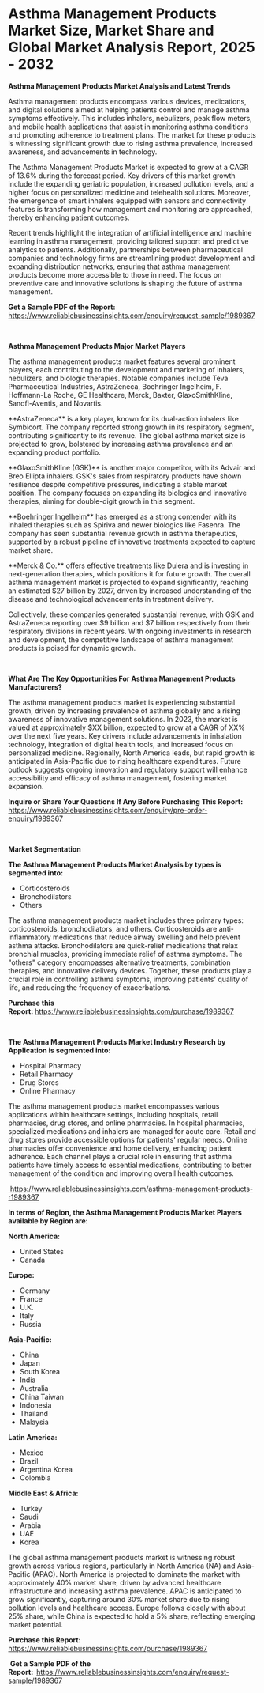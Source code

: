 <p><h1>Asthma Management Products Market Size, Market Share and Global Market Analysis Report, 2025 - 2032</h1></p><p><strong>Asthma Management Products Market Analysis and Latest Trends</strong></p>
<p><p>Asthma management products encompass various devices, medications, and digital solutions aimed at helping patients control and manage asthma symptoms effectively. This includes inhalers, nebulizers, peak flow meters, and mobile health applications that assist in monitoring asthma conditions and promoting adherence to treatment plans. The market for these products is witnessing significant growth due to rising asthma prevalence, increased awareness, and advancements in technology.</p><p>The Asthma Management Products Market is expected to grow at a CAGR of 13.6% during the forecast period. Key drivers of this market growth include the expanding geriatric population, increased pollution levels, and a higher focus on personalized medicine and telehealth solutions. Moreover, the emergence of smart inhalers equipped with sensors and connectivity features is transforming how management and monitoring are approached, thereby enhancing patient outcomes.</p><p>Recent trends highlight the integration of artificial intelligence and machine learning in asthma management, providing tailored support and predictive analytics to patients. Additionally, partnerships between pharmaceutical companies and technology firms are streamlining product development and expanding distribution networks, ensuring that asthma management products become more accessible to those in need. The focus on preventive care and innovative solutions is shaping the future of asthma management.</p></p>
<p><strong>Get a Sample PDF of the Report:&nbsp;</strong> <a href="https://www.reliablebusinessinsights.com/enquiry/request-sample/1989367?utm_campaign=1121&utm_medium=2&utm_source=Github&utm_content=ia&utm_term=19042025&utm_id=asthma-management-products">https://www.reliablebusinessinsights.com/enquiry/request-sample/1989367</a></p>
<p>&nbsp;</p>
<p><strong>Asthma Management Products Major Market Players</strong></p>
<p><p>The asthma management products market features several prominent players, each contributing to the development and marketing of inhalers, nebulizers, and biologic therapies. Notable companies include Teva Pharmaceutical Industries, AstraZeneca, Boehringer Ingelheim, F. Hoffmann-La Roche, GE Healthcare, Merck, Baxter, GlaxoSmithKline, Sanofi-Aventis, and Novartis.</p><p>**AstraZeneca** is a key player, known for its dual-action inhalers like Symbicort. The company reported strong growth in its respiratory segment, contributing significantly to its revenue. The global asthma market size is projected to grow, bolstered by increasing asthma prevalence and an expanding product portfolio.</p><p>**GlaxoSmithKline (GSK)** is another major competitor, with its Advair and Breo Ellipta inhalers. GSK's sales from respiratory products have shown resilience despite competitive pressures, indicating a stable market position. The company focuses on expanding its biologics and innovative therapies, aiming for double-digit growth in this segment.</p><p>**Boehringer Ingelheim** has emerged as a strong contender with its inhaled therapies such as Spiriva and newer biologics like Fasenra. The company has seen substantial revenue growth in asthma therapeutics, supported by a robust pipeline of innovative treatments expected to capture market share.</p><p>**Merck & Co.** offers effective treatments like Dulera and is investing in next-generation therapies, which positions it for future growth. The overall asthma management market is projected to expand significantly, reaching an estimated $27 billion by 2027, driven by increased understanding of the disease and technological advancements in treatment delivery.</p><p>Collectively, these companies generated substantial revenue, with GSK and AstraZeneca reporting over $9 billion and $7 billion respectively from their respiratory divisions in recent years. With ongoing investments in research and development, the competitive landscape of asthma management products is poised for dynamic growth.</p></p>
<p>&nbsp;</p>
<p><strong>What Are The Key Opportunities For Asthma Management Products Manufacturers?</strong></p>
<p><p>The asthma management products market is experiencing substantial growth, driven by increasing prevalence of asthma globally and a rising awareness of innovative management solutions. In 2023, the market is valued at approximately $XX billion, expected to grow at a CAGR of XX% over the next five years. Key drivers include advancements in inhalation technology, integration of digital health tools, and increased focus on personalized medicine. Regionally, North America leads, but rapid growth is anticipated in Asia-Pacific due to rising healthcare expenditures. Future outlook suggests ongoing innovation and regulatory support will enhance accessibility and efficacy of asthma management, fostering market expansion.</p></p>
<p><strong>Inquire or Share Your Questions If Any Before Purchasing This Report:</strong> <a href="https://www.reliablebusinessinsights.com/enquiry/pre-order-enquiry/1989367?utm_campaign=1121&utm_medium=2&utm_source=Github&utm_content=ia&utm_term=19042025&utm_id=asthma-management-products">https://www.reliablebusinessinsights.com/enquiry/pre-order-enquiry/1989367</a></p>
<p>&nbsp;</p>
<p><strong>Market Segmentation</strong></p>
<p><strong>The Asthma Management Products Market Analysis by types is segmented into:</strong></p>
<p><ul><li>Corticosteroids</li><li>Bronchodilators</li><li>Others</li></ul></p>
<p><p>The asthma management products market includes three primary types: corticosteroids, bronchodilators, and others. Corticosteroids are anti-inflammatory medications that reduce airway swelling and help prevent asthma attacks. Bronchodilators are quick-relief medications that relax bronchial muscles, providing immediate relief of asthma symptoms. The "others" category encompasses alternative treatments, combination therapies, and innovative delivery devices. Together, these products play a crucial role in controlling asthma symptoms, improving patients' quality of life, and reducing the frequency of exacerbations.</p></p>
<p><strong>Purchase this Report:&nbsp;</strong><a href="https://www.reliablebusinessinsights.com/purchase/1989367?utm_campaign=1121&utm_medium=2&utm_source=Github&utm_content=ia&utm_term=19042025&utm_id=asthma-management-products">https://www.reliablebusinessinsights.com/purchase/1989367</a></p>
<p>&nbsp;</p>
<p><strong>The Asthma Management Products Market Industry Research by Application is segmented into:</strong></p>
<p><ul><li>Hospital Pharmacy</li><li>Retail Pharmacy</li><li>Drug Stores</li><li>Online Pharmacy</li></ul></p>
<p><p>The asthma management products market encompasses various applications within healthcare settings, including hospitals, retail pharmacies, drug stores, and online pharmacies. In hospital pharmacies, specialized medications and inhalers are managed for acute care. Retail and drug stores provide accessible options for patients' regular needs. Online pharmacies offer convenience and home delivery, enhancing patient adherence. Each channel plays a crucial role in ensuring that asthma patients have timely access to essential medications, contributing to better management of the condition and improving overall health outcomes.</p></p>
<p><a href="https://www.reliablebusinessinsights.com/asthma-management-products-r1989367?utm_campaign=1121&utm_medium=2&utm_source=Github&utm_content=ia&utm_term=19042025&utm_id=asthma-management-products">&nbsp;https://www.reliablebusinessinsights.com/asthma-management-products-r1989367</a></p>
<p><strong>In terms of Region, the Asthma Management Products Market Players available by Region are:</strong></p>
<p>
    <p> <strong> North America: </strong>
        <ul>
            <li>United States</li>
            <li>Canada</li>
        </ul>
        </p> 
    <p> <strong> Europe: </strong>
        <ul>
            <li>Germany</li>
            <li>France</li>
            <li>U.K.</li>
            <li>Italy</li>
            <li>Russia</li>
        </ul>
        </p> 
    <p> <strong> Asia-Pacific: </strong>
        <ul>
            <li>China</li>
            <li>Japan</li>
            <li>South Korea</li>
            <li>India</li>
            <li>Australia</li>
            <li>China Taiwan</li>
            <li>Indonesia</li>
            <li>Thailand</li>
            <li>Malaysia</li>
        </ul>
        </p> 
    <p> <strong> Latin America: </strong>
        <ul>
            <li>Mexico</li>
            <li>Brazil</li>
            <li>Argentina Korea</li>
            <li>Colombia</li>
        </ul>
        </p> 
    <p> <strong> Middle East & Africa: </strong>
        <ul>
            <li>Turkey</li>
            <li>Saudi</li>
            <li>Arabia</li>
            <li>UAE</li>
            <li>Korea</li>
        </ul>
    </p>
    </p>
<p><p>The global asthma management products market is witnessing robust growth across various regions, particularly in North America (NA) and Asia-Pacific (APAC). North America is projected to dominate the market with approximately 40% market share, driven by advanced healthcare infrastructure and increasing asthma prevalence. APAC is anticipated to grow significantly, capturing around 30% market share due to rising pollution levels and healthcare access. Europe follows closely with about 25% share, while China is expected to hold a 5% share, reflecting emerging market potential.</p></p>
<p><strong>Purchase this Report: </strong><a href="https://www.reliablebusinessinsights.com/purchase/1989367?utm_campaign=1121&utm_medium=2&utm_source=Github&utm_content=ia&utm_term=19042025&utm_id=asthma-management-products">https://www.reliablebusinessinsights.com/purchase/1989367</a></p>
<p>&nbsp;<strong>Get a Sample PDF of the Report:&nbsp;&nbsp;</strong><a href="https://www.reliablebusinessinsights.com/enquiry/request-sample/1989367?utm_campaign=1121&utm_medium=2&utm_source=Github&utm_content=ia&utm_term=19042025&utm_id=asthma-management-products">https://www.reliablebusinessinsights.com/enquiry/request-sample/1989367</a></p>
<p><strong></strong></p>
<p><p></p><p></p><p></p></p>